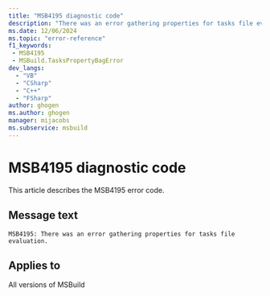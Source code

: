 ```yaml
---
title: "MSB4195 diagnostic code"
description: "There was an error gathering properties for tasks file evaluation."
ms.date: 12/06/2024
ms.topic: "error-reference"
f1_keywords:
 - MSB4195
 - MSBuild.TasksPropertyBagError
dev_langs:
  - "VB"
  - "CSharp"
  - "C++"
  - "FSharp"
author: ghogen
ms.author: ghogen
manager: mijacobs
ms.subservice: msbuild
---
```


# MSB4195 diagnostic code

<!-- :::ErrorDefinitionDescription::: -->
<!-- :::editable-content name="introDescription"::: -->
This article describes the MSB4195 error code.
<!-- :::editable-content-end::: -->

## Message text

`MSB4195: There was an error gathering properties for tasks file evaluation.`

<!-- :::editable-content name="postOutputDescription"::: -->
<!--
{StrBegin="MSB4195: "}UE: This message is shown when the gathering of properties for the evaluation of override and defaults tasks has an exception. "{0"} will be the exception message
-->
<!-- :::editable-content-end::: -->
<!-- :::ErrorDefinitionDescription-end::: -->

## Applies to

All versions of MSBuild
